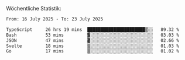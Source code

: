 
Wöchentliche Statistik:
<!--START_SECTION:waka-->

```txt
From: 16 July 2025 - To: 23 July 2025

TypeScript     26 hrs 19 mins  ██████████████████████▒░░   89.32 %
Bash           53 mins         ▓░░░░░░░░░░░░░░░░░░░░░░░░   03.03 %
JSON           47 mins         ▓░░░░░░░░░░░░░░░░░░░░░░░░   02.66 %
Svelte         18 mins         ▒░░░░░░░░░░░░░░░░░░░░░░░░   01.03 %
Go             17 mins         ▒░░░░░░░░░░░░░░░░░░░░░░░░   01.02 %
```

<!--END_SECTION:waka-->

